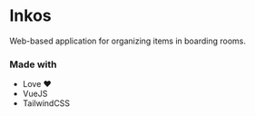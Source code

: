 # Inkos

Web-based application for organizing items in boarding rooms.

### Made with

- Love :heart:
- VueJS
- TailwindCSS